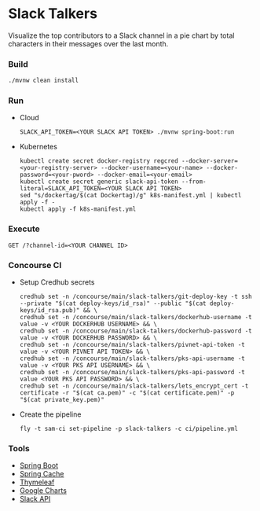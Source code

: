 #   Slack Talkers

Visualize the top contributors to a Slack channel in a pie chart by total characters in their
messages over the last month.

### Build
```bash
./mvnw clean install
```

### Run

  * Cloud
    ```
    SLACK_API_TOKEN=<YOUR SLACK API TOKEN> ./mvnw spring-boot:run
    ```

  * Kubernetes
    ```
    kubectl create secret docker-registry regcred --docker-server=<your-registry-server> --docker-username=<your-name> --docker-password=<your-pword> --docker-email=<your-email>
    kubectl create secret generic slack-api-token --from-literal=SLACK_API_TOKEN=<YOUR SLACK API TOKEN>
    sed "s/dockertag/$(cat Dockertag)/g" k8s-manifest.yml | kubectl apply -f -
    kubectl apply -f k8s-manifest.yml
    ```

### Execute

```http request
GET /?channel-id=<YOUR CHANNEL ID>
```

### Concourse CI

  * Setup Credhub secrets
    ```
    credhub set -n /concourse/main/slack-talkers/git-deploy-key -t ssh --private "$(cat deploy-keys/id_rsa)" --public "$(cat deploy-keys/id_rsa.pub)" && \
    credhub set -n /concourse/main/slack-talkers/dockerhub-username -t value -v <YOUR DOCKERHUB USERNAME> && \
    credhub set -n /concourse/main/slack-talkers/dockerhub-password -t value -v <YOUR DOCKERHUB PASSWORD> && \
    credhub set -n /concourse/main/slack-talkers/pivnet-api-token -t value -v <YOUR PIVNET API TOKEN> && \
    credhub set -n /concourse/main/slack-talkers/pks-api-username -t value -v <YOUR PKS API USERNAME> && \
    credhub set -n /concourse/main/slack-talkers/pks-api-password -t value <YOUR PKS API PASSWORD> && \
    credhub set -n /concourse/main/slack-talkers/lets_encrypt_cert -t certificate -r "$(cat ca.pem)" -c "$(cat certificate.pem)" -p "$(cat private_key.pem)"
    ```

  * Create the pipeline
    ```
    fly -t sam-ci set-pipeline -p slack-talkers -c ci/pipeline.yml
    ```

### Tools
*   [Spring Boot](https://spring.io/projects/spring-boot)
*   [Spring Cache](https://spring.io/guides/gs/caching/)
*   [Thymeleaf](https://www.thymeleaf.org/)
*   [Google Charts](https://developers.google.com/chart/)
*   [Slack API](https://api.slack.com/)